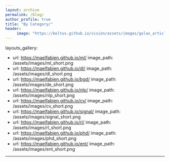 ```yaml
---
layout: archive
permalink: /blog/
author_profile: true
title: "By Category/"
header:
     image: "https://beltus.github.io/vision/assets/images/galax_article.jpg"
---
```


layouts_gallery:
  - url: https://maelfabien.github.io/ml/
    image_path: /assets/images/ml_short.png
  - url: https://maelfabien.github.io/dl/
    image_path: /assets/images/dl_short.png
  - url: https://maelfabien.github.io/bgd/
    image_path: /assets/images/de_short.png
  - url: https://maelfabien.github.io/nlp/
    image_path: /assets/images/nlp_short.png
  - url: https://maelfabien.github.io/cv/
    image_path: /assets/images/cv_short.png
  - url: https://maelfabien.github.io/signal/
    image_path: /assets/images/signal_short.png
  - url: https://maelfabien.github.io/rl/
    image_path: /assets/images/rl_short.png
  - url: https://maelfabien.github.io/phd/
    image_path: /assets/images/phd_short.png
  - url: https://maelfabien.github.io/ent/
    image_path: /assets/images/ent_short.png
---
